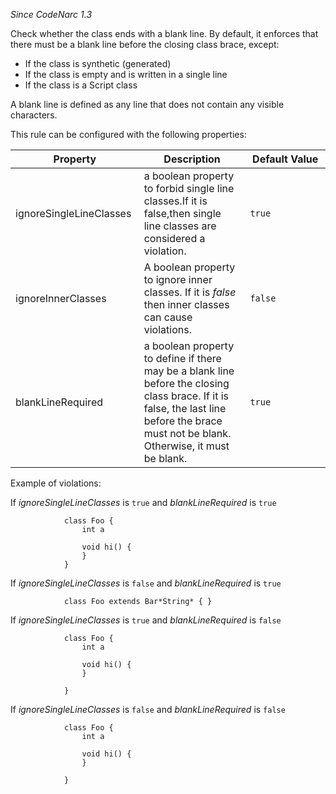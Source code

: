 *Since CodeNarc 1.3*

Check whether the class ends with a blank line. By default, it enforces
that there must be a blank line before the closing class brace, except:

- If the class is synthetic (generated)
- If the class is empty and is written in a single line
- If the class is a Script class

A blank line is defined as any line that does not contain any visible
characters.

This rule can be configured with the following properties:

<table>
<colgroup>
<col style="width: 40%" />
<col style="width: 33%" />
<col style="width: 25%" />
</colgroup>
<thead>
<tr>
<th>Property</th>
<th>Description</th>
<th>Default Value</th>
</tr>
</thead>
<tbody>
<tr>
<td>ignoreSingleLineClasses</td>
<td>a boolean property to forbid single line classes.If it is false,then
single line classes are considered a violation.</td>
<td><code>true</code></td>
</tr>
<tr>
<td>ignoreInnerClasses</td>
<td>A boolean property to ignore inner classes. If it is <em>false</em>
then inner classes can cause violations.</td>
<td><code>false</code></td>
</tr>
<tr>
<td>blankLineRequired</td>
<td>a boolean property to define if there may be a blank line before the
closing class brace. If it is false, the last line before the brace must
not be blank. Otherwise, it must be blank.</td>
<td><code>true</code></td>
</tr>
</tbody>
</table>

Example of violations:

If *ignoreSingleLineClasses* is `true` and *blankLineRequired* is `true`

                class Foo {
                    int a

                    void hi() {
                    }
                }

If *ignoreSingleLineClasses* is `false` and *blankLineRequired* is
`true`

                class Foo extends Bar*String* { }

If *ignoreSingleLineClasses* is `true` and *blankLineRequired* is
`false`

                class Foo {
                    int a

                    void hi() {
                    }

                }

If *ignoreSingleLineClasses* is `false` and *blankLineRequired* is
`false`

                class Foo {
                    int a

                    void hi() {
                    }

                }
